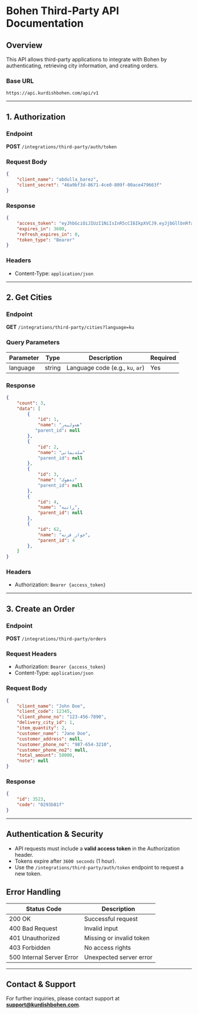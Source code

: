 # Bohen Third-Party API Documentation

## Overview
This API allows third-party applications to integrate with Bohen by authenticating, retrieving city information, and creating orders.

### Base URL
```
https://api.kurdishbohen.com/api/v1
```

---

## 1. Authorization
### Endpoint
**POST** `/integrations/third-party/auth/token`

### Request Body
```json
{
    "client_name": "abdulla_barez",
    "client_secret": "46a9bf3d-8671-4ce0-809f-00ace479663f"
}
```

### Response
```json
{
    "access_token": "eyJhbGciOiJIUzI1NiIsInR5cCI6IkpXVCJ9.eyJjbGllbnRfaWQiOjM1NywiY2xpZW50X25hbWUiOiJhYmR1bGxhX2JhcmV6IiwiY29tcGFueV9pZCI6MSwiZXhwIjoxNzM4MjM4MDAwfQ.PD4wZM5y_sZjLERQkSdxJyH2F4DDx_Z9OVkyWuDBaUs",
    "expires_in": 3600,
    "refresh_expires_in": 0,
    "token_type": "Bearer"
}
```

### Headers
- Content-Type: `application/json`

---

## 2. Get Cities
### Endpoint
**GET** `/integrations/third-party/cities?language=ku`

### Query Parameters
| Parameter   | Type   | Description                          | Required |
|------------|--------|--------------------------------------|----------|
| language   | string | Language code (e.g., `ku`, `ar`)   | Yes      |

### Response
```json
{
    "count": 3,
    "data": [
        {
            "id": 1,
            "name": "ھەولیەر"
           "parent_id": null
        },
        {
            "id": 2,
            "name": "سلەیمانی"
            "parent_id": null
        },
        {
            "id": 3,
            "name": "دەھوک"
            "parent_id": null
        },
        {
            "id": 4,
            "name": "ڕانیە",
            "parent_id": null
        },
        {
            "id": 62,
            "name": "جوار قرنە",
            "parent_id": 4
        },
    ]
}
```

### Headers
- Authorization: `Bearer {access_token}`

---

## 3. Create an Order
### Endpoint
**POST** `/integrations/third-party/orders`

### Request Headers
- Authorization: `Bearer {access_token}`
- Content-Type: `application/json`

### Request Body
```json
{
    "client_name": "John Doe",
    "client_code": 12345,
    "client_phone_no": "123-456-7890",
    "delivery_city_id": 1,
    "item_quantity": 2,
    "customer_name": "Jane Doe",
    "customer_address": null,
    "customer_phone_no": "987-654-3210",
    "customer_phone_no2": null,
    "total_amount": 50000,
    "note": null
}
```

### Response
```json
{
    "id": 3523,
    "code": "0293b81f"
}
```

---

## Authentication & Security
- API requests must include a **valid access token** in the Authorization header.
- Tokens expire after `3600 seconds` (1 hour).
- Use the `/integrations/third-party/auth/token` endpoint to request a new token.

## Error Handling
| Status Code | Description |
|-------------|-------------|
| 200 OK      | Successful request |
| 400 Bad Request | Invalid input |
| 401 Unauthorized | Missing or invalid token |
| 403 Forbidden | No access rights |
| 500 Internal Server Error | Unexpected server error |

---

## Contact & Support
For further inquiries, please contact support at **support@kurdishbohen.com**.

